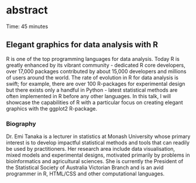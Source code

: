 # abstract

Time: 45 minutes

## Elegant graphics for data analysis with R

R is one of the top programming languages for data analysis. Today R is greatly enhanced by its vibrant community - dedicated R core developers, over 17,000 packages contributed by about 15,000 developers and millions of users around the world. The rate of evolution in R for data analysis is swift; for example, there are over 100 R-packages for experimental design but there exists only a handful in Python -  latest statistical methods are often implemented in R before any other languages. In this talk, I will showcase the capabilities of R with a particular focus on creating elegant graphics with the ggplot2 R-package. 



### Biography

Dr. Emi Tanaka is a lecturer in statistics at Monash University whose primary interest is to develop impactful statistical methods and tools that can readily be used by practitioners. Her research area include data visualisation, mixed models and experimental designs, motivated primarily by problems in bioinformatics and agricultural sciences. She is currently the President of the Statistical Society of Australia Victorian Branch and is an avid programmer in R, HTML/CSS and other computational languages.
